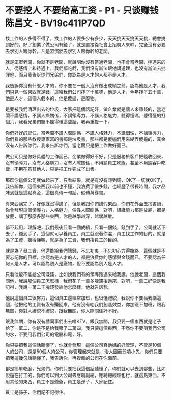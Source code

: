 # 不要挖人 不要给高工资 - P1 - 只谈赚钱陈昌文 - BV19c411P7QD

找工作的人多得不得了，找工作的人要多少有多少，天天挑天天挑天天挑，總會挑到好的，好了創業了做公司有錢了，就是直接從社會上招聘人來幹，完全沒有必要去求別人跟你幹，凡是習慣於去求別人跟你幹的老闆。

就是笨蛋老闆，你就不是老闆，就說明你沒有當過老闆，也不會當老闆，挖過來的人，從感情上和待遇上，我們都吃虧，我們沒有辦法跟他講道理，也沒有辦法去批評他，而且我告訴你們兄弟們，你認為是人才的人都不是人才。

我告訴你沒有什麼人才的，你不要在一個人沒有做出成績之前，認為他是人才，我們只見一個東西就是錢，這給我們公司掙了十萬塊，他是人才，今年掙了五十萬，他是人才，這個人虧本的，他是傻逼，是廢物。

是要被我們清理出去的垃圾，大家把這個話記好，做企業就是讓人來賺錢的，當老闆不講感情，不講人際關係，不講領導力，不講人格魅力，聽得懂嗎，聽得懂的打個六，我看兄弟們聽不聽得懂這些話，我再重複一下。

你們好好的記住，當老闆不講人際關係，不講人格魅力，不講個性，不講領導力，你們看的那些教授專家寫的書都是垃圾書，那些都是傻逼們用來糊弄傻逼的，真金沒有人告訴你們，我來告訴你們，當老闆只是把工作做好而已。

做公司只是做好具體的工作而已，企業做得好不好，只是服務於客戶把錢收回來，沒有領導力，沒有人格魅力，沒有人際關係，不用請員工吃飯，甚至不用請客戶吃飯，不用在意其他人，只是把工作完成了出售。

那麼你這個公司就做起來了，只看結果，就是有沒有賺到錢，OK了一切就OK了，我告訴你，這個東西我以前也不懂，我浪費了很多錢，也經歷了很長時間，我才品味到就是這點真金，這個真傳一句話，假傳萬卷書。

真東西講完了，好像就沒得講了，但是我跟你們講假東西，你們在外面去找書讀，你會發現這個領導力，人格魅力，個性人際關係，對吧，組織能力都是放屁，都是放屁，講了那麼多那些東西，你是越學越深，越學越暈。

都不起用，理解吧，我們最後只看一個成績，只看一個錢，錢到手了，公司就活下去了，錢到手了，這個就可以養員工，員工就跟著你混，員工找工作的目的，就是為了工資，聽得懂嗎，就是為了工資，我們招員工的目的。

就是為了發工資，他還能給我們賺錢，不忘初衷，不忘初心方得始終，這個就是不要忘記你的目標，你認為是人才的人，都是浪費你的感情與金錢而已，不要認為任何人是人才，可以認為別人是廢物，但不要認為別人是人才。

只看他能不能給公司賺錢，比如說我們有的領導跑過來給我講，他說老闆，這個我問他，我說那個員工怎麼樣，我們花了一萬多塊錢招過來，對吧，一萬二好像是我記得，我說一萬二千塊錢發給他怎麼樣，他就告訴我。

他說這個員工很努力，這個員工還經常加班，也很懂禮貌，我說你不要給我講這個，他把他的工資有沒有賺回來，他有沒有給我們創造效益，你加班不加班，跟我無關，你對人禮貌不禮貌，跟我無關，你人際關係好不好。

跟我無關，你有沒有請同事們出去唱KTV，跟我無關，我只要一個東西就是老子給了一萬二，你是不是給我賺了二萬四，我只要這個東西，不然你不要喝我們公司的水，不要用我們公司的電腦和電，好。

你只要把我這個話聽懂了，你就會發現，這個公司真他媽的好管理，不管是10個人的公司，還是50個人的公司，你管理起來就是，治大國而弱噴小先，你們只要把我這幾句話聽懂了，我告訴你，再複雜的公司在你面前。

都是簡單乾脆，兄弟們，你們只要把我這個話聽懂了，你們就可以去到那些，比如說還在打工的，你們可以到大公司去應聘副總，應聘總經理也行，就這點東西，不用其他的東西，員工不是爺爺，員工是孫子，大家記住。

員工是孫子，你們記不記得住。